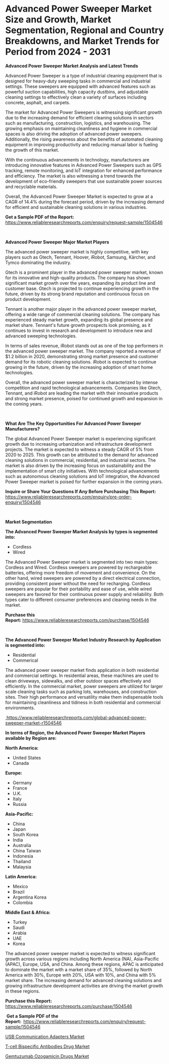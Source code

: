 <p><h1>Advanced Power Sweeper Market Size and Growth, Market Segmentation, Regional and Country Breakdowns, and Market Trends for Period from 2024 -  2031</h1></p><p><strong>Advanced Power Sweeper Market Analysis and Latest Trends</strong></p>
<p><p>Advanced Power Sweeper is a type of industrial cleaning equipment that is designed for heavy-duty sweeping tasks in commercial and industrial settings. These sweepers are equipped with advanced features such as powerful suction capabilities, high capacity dustbins, and adjustable cleaning settings to effectively clean a variety of surfaces including concrete, asphalt, and carpets.</p><p>The market for Advanced Power Sweepers is witnessing significant growth due to the increasing demand for efficient cleaning solutions in sectors such as manufacturing, construction, logistics, and warehousing. The growing emphasis on maintaining cleanliness and hygiene in commercial spaces is also driving the adoption of advanced power sweepers. Additionally, the rising awareness about the benefits of automated cleaning equipment in improving productivity and reducing manual labor is fueling the growth of this market.</p><p>With the continuous advancements in technology, manufacturers are introducing innovative features in Advanced Power Sweepers such as GPS tracking, remote monitoring, and IoT integration for enhanced performance and efficiency. The market is also witnessing a trend towards the development of eco-friendly sweepers that use sustainable power sources and recyclable materials.</p><p>Overall, the Advanced Power Sweeper Market is expected to grow at a CAGR of 14.4% during the forecast period, driven by the increasing demand for efficient and sustainable cleaning solutions in various industries.</p></p>
<p><strong>Get a Sample PDF of the Report:&nbsp;</strong> <a href="https://www.reliableresearchreports.com/enquiry/request-sample/1504546">https://www.reliableresearchreports.com/enquiry/request-sample/1504546</a></p>
<p>&nbsp;</p>
<p><strong>Advanced Power Sweeper Major Market Players</strong></p>
<p><p>The advanced power sweeper market is highly competitive, with key players such as Gtech, Tennant, Hoover, iRobot, Samsung, Kärcher, and Tymco dominating the industry. </p><p>Gtech is a prominent player in the advanced power sweeper market, known for its innovative and high-quality products. The company has shown significant market growth over the years, expanding its product line and customer base. Gtech is projected to continue experiencing growth in the future, driven by its strong brand reputation and continuous focus on product development.</p><p>Tennant is another major player in the advanced power sweeper market, offering a wide range of commercial cleaning solutions. The company has experienced steady market growth, expanding its global presence and market share. Tennant's future growth prospects look promising, as it continues to invest in research and development to introduce new and advanced sweeping technologies.</p><p>In terms of sales revenue, iRobot stands out as one of the top performers in the advanced power sweeper market. The company reported a revenue of $1.2 billion in 2020, demonstrating strong market presence and customer demand for its robotic cleaning solutions. iRobot is expected to continue growing in the future, driven by the increasing adoption of smart home technologies.</p><p>Overall, the advanced power sweeper market is characterized by intense competition and rapid technological advancements. Companies like Gtech, Tennant, and iRobot are leading the market with their innovative products and strong market presence, poised for continued growth and expansion in the coming years.</p></p>
<p>&nbsp;</p>
<p><strong>What Are The Key Opportunities For Advanced Power Sweeper Manufacturers?</strong></p>
<p><p>The global Advanced Power Sweeper market is experiencing significant growth due to increasing urbanization and infrastructure development projects. The market is expected to witness a steady CAGR of 5% from 2020 to 2025. This growth can be attributed to the demand for advanced cleaning solutions in commercial, residential, and industrial sectors. The market is also driven by the increasing focus on sustainability and the implementation of smart city initiatives. With technological advancements such as autonomous cleaning solutions and IoT integration, the Advanced Power Sweeper market is poised for further expansion in the coming years.</p></p>
<p><strong>Inquire or Share Your Questions If Any Before Purchasing This Report:</strong> <a href="https://www.reliableresearchreports.com/enquiry/pre-order-enquiry/1504546">https://www.reliableresearchreports.com/enquiry/pre-order-enquiry/1504546</a></p>
<p>&nbsp;</p>
<p><strong>Market Segmentation</strong></p>
<p><strong>The Advanced Power Sweeper Market Analysis by types is segmented into:</strong></p>
<p><ul><li>Cordless</li><li>Wired</li></ul></p>
<p><p>The Advanced Power Sweeper market is segmented into two main types: Cordless and Wired. Cordless sweepers are powered by rechargeable batteries, offering more freedom of movement and convenience. On the other hand, wired sweepers are powered by a direct electrical connection, providing consistent power without the need for recharging. Cordless sweepers are popular for their portability and ease of use, while wired sweepers are favored for their continuous power supply and reliability. Both types cater to different consumer preferences and cleaning needs in the market.</p></p>
<p><strong>Purchase this Report:&nbsp;</strong><a href="https://www.reliableresearchreports.com/purchase/1504546">https://www.reliableresearchreports.com/purchase/1504546</a></p>
<p>&nbsp;</p>
<p><strong>The Advanced Power Sweeper Market Industry Research by Application is segmented into:</strong></p>
<p><ul><li>Residential</li><li>Commerical</li></ul></p>
<p><p>The advanced power sweeper market finds application in both residential and commercial settings. In residential areas, these machines are used to clean driveways, sidewalks, and other outdoor spaces effectively and efficiently. In the commercial market, power sweepers are utilized for larger scale cleaning tasks such as parking lots, warehouses, and construction sites. Their high performance and versatility make them indispensable tools for maintaining cleanliness and tidiness in both residential and commercial environments.</p></p>
<p><a href="https://www.reliableresearchreports.com/global-advanced-power-sweeper-market-r1504546">&nbsp;https://www.reliableresearchreports.com/global-advanced-power-sweeper-market-r1504546</a></p>
<p><strong>In terms of Region, the Advanced Power Sweeper Market Players available by Region are:</strong></p>
<p>
    <p> <strong> North America: </strong>
        <ul>
            <li>United States</li>
            <li>Canada</li>
        </ul>
        </p> 
    <p> <strong> Europe: </strong>
        <ul>
            <li>Germany</li>
            <li>France</li>
            <li>U.K.</li>
            <li>Italy</li>
            <li>Russia</li>
        </ul>
        </p> 
    <p> <strong> Asia-Pacific: </strong>
        <ul>
            <li>China</li>
            <li>Japan</li>
            <li>South Korea</li>
            <li>India</li>
            <li>Australia</li>
            <li>China Taiwan</li>
            <li>Indonesia</li>
            <li>Thailand</li>
            <li>Malaysia</li>
        </ul>
        </p> 
    <p> <strong> Latin America: </strong>
        <ul>
            <li>Mexico</li>
            <li>Brazil</li>
            <li>Argentina Korea</li>
            <li>Colombia</li>
        </ul>
        </p> 
    <p> <strong> Middle East & Africa: </strong>
        <ul>
            <li>Turkey</li>
            <li>Saudi</li>
            <li>Arabia</li>
            <li>UAE</li>
            <li>Korea</li>
        </ul>
    </p>
    </p>
<p><p>The advanced power sweeper market is expected to witness significant growth across various regions including North America (NA), Asia-Pacific (APAC), Europe, USA, and China. Among these regions, APAC is anticipated to dominate the market with a market share of 35%, followed by North America with 30%, Europe with 20%, USA with 10%, and China with 5% market share. The increasing demand for advanced cleaning solutions and growing infrastructure development activities are driving the market growth in these regions.</p></p>
<p><strong>Purchase this Report: </strong><a href="https://www.reliableresearchreports.com/purchase/1504546">https://www.reliableresearchreports.com/purchase/1504546</a></p>
<p>&nbsp;<strong>Get a Sample PDF of the Report:&nbsp;&nbsp;</strong><a href="https://www.reliableresearchreports.com/enquiry/request-sample/1504546">https://www.reliableresearchreports.com/enquiry/request-sample/1504546</a></p>
<p><strong></strong></p>
<p><p><a href="https://medium.com/@sofyanbudiaman1_67863/usb-communication-adapters-market-a-global-and-regional-analysis-focus-on-region-country-level-90bb466b1902">USB Communication Adapters Market</a></p><p><a href="https://medium.com/@holtman5974/t-cell-bispecific-antibodies-drug-market-outlook-complete-industry-analysis-2024-to-2031-27cabb6c74c4">T-cell Bispecific Antibodies Drug Market</a></p><p><a href="https://github.com/fiixsa/Market-Research-Report-List-3/blob/main/gemtuzumab-ozogamicin-drugs-market.md">Gemtuzumab Ozogamicin Drugs Market</a></p></p>